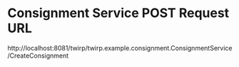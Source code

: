 # Consignment Service POST Request URL
http://localhost:8081/twirp/twirp.example.consignment.ConsignmentService/CreateConsignment